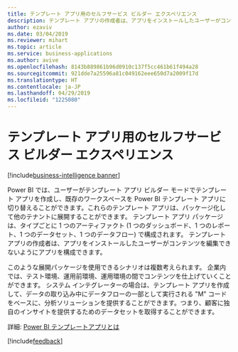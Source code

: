 ```yaml
---
title: テンプレート アプリ用のセルフサービス ビルダー エクスペリエンス
description: テンプレート アプリの作成者は、アプリをインストールしたユーザーがコンテンツを編集できないようにアプリを構成できます。
author: ezaviv
ms.date: 03/04/2019
ms.reviewer: mihart
ms.topic: article
ms.service: business-applications
ms.author: avive
ms.openlocfilehash: 8143b889861b96d0910c137f5cc461b61f494a28
ms.sourcegitcommit: 921dde7a25596a81c049162eee650d7a2009f17d
ms.translationtype: HT
ms.contentlocale: ja-JP
ms.lasthandoff: 04/29/2019
ms.locfileid: "1225080"
---
```

# <a name="self-service-builder-experience-for-template-apps"></a>テンプレート アプリ用のセルフサービス ビルダー エクスペリエンス

[!include[business-intelligence banner](../../includes/business-intelligence.md)]

Power BI では、ユーザーがテンプレート アプリ ビルダー モードでテンプレート アプリを作成し、既存のワークスペースを Power BI テンプレート アプリに切り替えることができます。これらのテンプレート アプリは、パッケージ化して他のテナントに展開することができます。 テンプレート アプリ パッケージは、タイプごとに 1 つのアーティファクト (1 つのダッシュボード、1 つのレポート、1 つのデータセット、1 つのデータフロー) で構成されます。 テンプレート アプリの作成者は、アプリをインストールしたユーザーがコンテンツを編集できないようにアプリを構成できます。

このような展開パッケージを使用できるシナリオは複数考えられます。 企業内では、テスト環境、運用前環境、運用環境の間でコンテンツを仕上げていくことができます。 システム インテグレーターの場合は、テンプレート アプリを作成して、データの取り込み中にデータフローの一部として実行される "M" コードをベースに、分析ソリューションを提供することができます。つまり、顧客に独自のインサイトを提供するためのデータセットを取得することができます。

詳細: [Power BI テンプレートアプリとは](https://docs.microsoft.com/power-bi/service-template-apps-overview)

[!include[feedback](../includes/service-feedback.md)]
